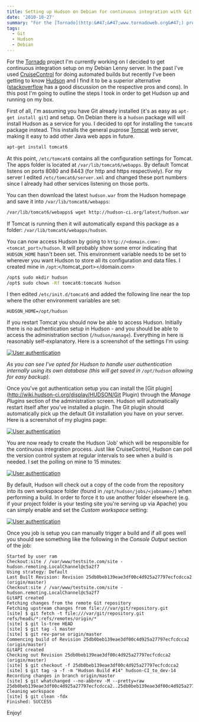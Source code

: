 ```yaml
---
title: Setting up Hudson on Debian for continuous integration with Git
date: '2010-10-27'
summary: "For the [Tornado](http:&#47;&#47;www.tornadoweb.org&#47;) project I'm currently working on I decided to get continuous integration setup on my Debian Lenny server. In the past I've used [CruiseControl](http:&#47;&#47;cruisecontrol.sourceforge.net&#47;) for doing automated builds but recently I've been getting to know [Hudson](http:&#47;&#47;hudson-ci.org&#47;) and I find it to be a superior alternative ([stackoverflow](http:&#47;&#47;stackoverflow.com&#47;questions&#47;604385&#47;what-is-the-difference-between-hudson-and-cruisecontrol-for-java-projects) has a good discussion on the respective pros and cons). In this post I'm going to outline the steps I took in order to get Hudson up and running on my box. \r\n"
tags:
  - Git
  - Hudson
  - Debian
---
```

For the [Tornado](http://www.tornadoweb.org/) project I'm currently working on I decided to get continuous integration setup on my Debian Lenny server. In the past I've used [CruiseControl](http://cruisecontrol.sourceforge.net/) for doing automated builds but recently I've been getting to know [Hudson](http://hudson-ci.org/) and I find it to be a superior alternative ([stackoverflow](http://stackoverflow.com/questions/604385/what-is-the-difference-between-hudson-and-cruisecontrol-for-java-projects) has a good discussion on the respective pros and cons). In this post I'm going to outline the steps I took in order to get Hudson up and running on my box.

First of all, I'm assuming you have Git already installed (it's as easy as `apt-get install git`) and setup. On Debian there is a `hudson` package will will install Hudson as a service for you. I decided to opt for installing the `tomcat6` package instead. This installs the general puprose [Tomcat](http://tomcat.apache.org/) web server, making it easy to add other Java web apps in future.

```bash
apt-get install tomcat6
```

At this point, `/etc/tomcat6` contains all the configuration settings for Tomcat. The apps folder is located at `/var/lib/tomcat6/webapps`. By default Tomcat listens on ports 8080 and 8443 (for http and https respectively). For my server I edited `/etc/tomcat6/server.xml` and changed these port numbers since I already had other services listening on those ports.

You can then download the latest `hudson.war` from the Hudson homepage and save it into `/var/lib/tomcat6/webapps`:

```bash
/var/lib/tomcat6/webapps$ wget http://hudson-ci.org/latest/hudson.war
```

If Tomcat is running then it will automatically expand this package as a folder: `/var/lib/tomcat6/webapps/hudson`.

You can now access Hudson by going to `http://<domain.com>:<tomcat_port>/hudson`. It will probably show some error indicating that `HUDSON_HOME` hasn't been set. This environment variable needs to be set to wherever you want Hudson to store all its configuration and data files. I created mine in `/opt`:</tomcat_port></domain.com>

```bash
/opt$ sudo mkdir hudson
/opt$ sudo chown -Rf tomcat6:tomcat6 hudson
```

I then edited `/etc/init.d/tomcat6` and added the following line near the top where the other environment variables are set:

```
HUDSON_HOME=/opt/hudson
```

If you restart Tomcat you should now be able to access Hudson. Initially there is no authentication setup in Hudson - and you should be able to access the administration section (`/hudson/manage`). Everything in here is reasonably self-explanatory. Here is a screenshot of the settings I'm using:

[![User authentication](http://farm5.static.flickr.com/4031/5121093662_f737e76532.jpg)](http://farm5.static.flickr.com/4031/5121093662_f737e76532_b.jpg "User authentication")

*As you can see I've opted for Hudson to handle user authentication internally using its own database (this will get saved in `/opt/hudson` allowing for easy backup).*

Once you've got authentication setup you can install the [Git plugin](http://wiki.hudson-ci.org/display/HUDSON/Git Plugin) through the *Manage Plugins* section of the administration screen. Hudson will automatically restart itself after you've installed a plugin. The Git plugin should automatically pick up the default Git installation you have on your server. Here is a screenshot of my plugins page:

[![User authentication](http://farm5.static.flickr.com/4066/5120490483_96369b1549.jpg)](http://farm5.static.flickr.com/4066/5120490483_96369b1549_b.jpg "User authentication")

You are now ready to create the Hudson 'Job' which will be responsible for the continuous integration process. Just like CruiseControl, Hudson can poll the version control system at regular intervals to see when a build is needed. I set the polling on mine to 15 minutes:

[![User authentication](http://farm5.static.flickr.com/4033/5121093854_5d6c336055.jpg)](http://farm5.static.flickr.com/4033/5121093854_5d6c336055_b.jpg "User authentication")

By default, Hudson will check out a copy of the code from the repository into its own workspace folder (found in `/opt/hudson/jobs/<jobname>/`) when performing a build. In order to force it to use another folder elsewhere (e.g. if your project folder is your testing site you're serving up via Apache) you can simply enable and set the *Custom workspace* setting:</jobname>

[![User authentication](http://farm5.static.flickr.com/4014/5121093768_7252342b1b.jpg)](http://farm5.static.flickr.com/4014/5121093768_7252342b1b_b.jpg "User authentication")

Once you job is setup you can manually trigger a build and if all goes well you should see something like the following in the *Console Output* section of the job:

```
Started by user ram
Checkout:site / /var/www/testsite.com/site - hudson.remoting.LocalChannel@c5a2f7
Using strategy: Default
Last Built Revision: Revision 25db0beb139eae3df00c4d925a27797ecfcdcca2 (origin/master)
Checkout:site / /var/www/testsite.com/site - hudson.remoting.LocalChannel@c5a2f7
GitAPI created
Fetching changes from the remote Git repository
Fetching upstream changes from file:///var/git/repository.git
[site] $ git fetch -t file:///var/git/repository.git  refs/heads/*:refs/remotes/origin/*
[site] $ git ls-tree HEAD
[site] $ git tag -l master
[site] $ git rev-parse origin/master
Commencing build of Revision 25db0beb139eae3df00c4d925a27797ecfcdcca2 (origin/master)
GitAPI created
Checking out Revision 25db0beb139eae3df00c4d925a27797ecfcdcca2 (origin/master)
[site] $ git checkout -f 25db0beb139eae3df00c4d925a27797ecfcdcca2
[site] $ git tag -a -f -m "Hudson Build #14" hudson-CI_to_dev-14
Recording changes in branch origin/master
[site] $ git whatchanged --no-abbrev -M --pretty=raw 25db0beb139eae3df00c4d925a27797ecfcdcca2..25db0beb139eae3df00c4d925a27797ecfcdcca2
Cleaning workspace
[site] $ git clean -fdx
Finished: SUCCESS
```

Enjoy!

